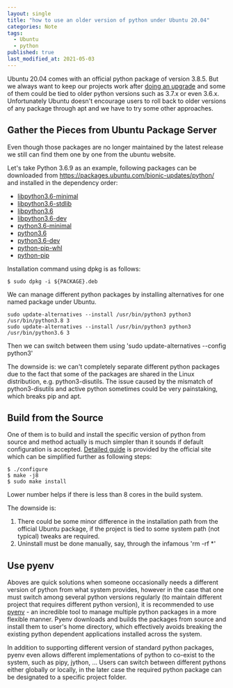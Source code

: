 ```yaml
---
layout: single
title: "how to use an older version of python under Ubuntu 20.04"
categories: Note
tags:
  - Ubuntu
  - python
published: true
last_modified_at: 2021-05-03
---
```

Ubuntu 20.04 comes with an official python package of version 3.8.5. But we always want to keep our projects work after [doing an upgrade](https://ubuntu.com/blog/how-to-upgrade-from-ubuntu-18-04-lts-to-20-04-lts-today) and some of them could be tied to older python versions such as 3.7.x or even 3.6.x. Unfortunately Ubuntu doesn't encourage users to roll back to older versions of any package through apt and we have to try some other approaches.

## Gather the Pieces from Ubuntu Package Server
Even though those packages are no longer maintained by the latest release we still can find them one by one from the ubuntu website.

Let's take Python 3.6.9 as an example, following packages can be downloaded from https://packages.ubuntu.com/bionic-updates/python/ and installed in the dependency order:
- [libpython3.6-minimal](https://packages.ubuntu.com/bionic-updates/libpython3.6-minimal)
- [libpython3.6-stdlib](https://packages.ubuntu.com/bionic-updates/python/libpython3.6-stdlib)
- [libpython3.6](https://packages.ubuntu.com/bionic-updates/libpython3.6)
- [libpython3.6-dev](https://packages.ubuntu.com/bionic-updates/libpython3.6-dev)
- [python3.6-minimal](https://packages.ubuntu.com/bionic-updates/python/python3.6-minimal)
- [python3.6](https://packages.ubuntu.com/bionic-updates/python/python3.6)
- [python3.6-dev](https://packages.ubuntu.com/bionic-updates/python/python3.6-dev)
- [python-pip-whl](https://packages.ubuntu.com/bionic-updates/python/python-pip-whl)
- [python-pip](https://packages.ubuntu.com/bionic-updates/python/python-pip)

Installation command using dpkg is as follows:
```console
$ sudo dpkg -i ${PACKAGE}.deb
```
We can manage different python packages by installing alternatives for one named package under Ubuntu.
```
sudo update-alternatives --install /usr/bin/python3 python3 /usr/bin/python3.8 3
sudo update-alternatives --install /usr/bin/python3 python3 /usr/bin/python3.6 3
```
Then we can switch between them using 'sudo update-alternatives --config python3'

The downside is: we can't completely separate different python packages due to the fact that some of the packages are shared in the Linux distribution, e.g. python3-disutils. The issue caused by the mismatch of python3-disutils and active python sometimes could be very painstaking, which breaks pip and apt.

## Build from the Source
One of them is to build and install the specific version of python from source and method actually is much simpler than it sounds if default configuration is accepted. [Detailed guide](https://devguide.python.org/setup/) is provided by the official site which can be simplified further as following steps:
```console
$ ./configure
$ make -j8
$ sudo make install
```
Lower number helps if there is less than 8 cores in the build system.

The downside is:
1. There could be some minor difference in the installation path from the official Ubuntu package, if the project is tied to some system path (not typical) tweaks are required.
2. Uninstall must be done manually, say, through the infamous 'rm -rf *'

## Use pyenv
Aboves are quick solutions when someone occasionally needs a different version of python from what system provides, however in the case that one must switch among several python versions regularly (to maintain different project that requires different python version), it is recommended to use [pyenv](https://github.com/pyenv/pyenv) - an incredible tool to manage multiple python packages in a more flexible manner. Pyenv downloads and builds the packages from source and install them to user's home directory, which effectively avoids breaking the existing python dependent applications installed across the system.

In addition to supporting different version of standard python packages, pyenv even allows different implementations of python to co-exist to the system, such as pipy, jython, ... Users can switch between different pythons either globally or locally, in the later case the required python package can be designated to a specific project folder.